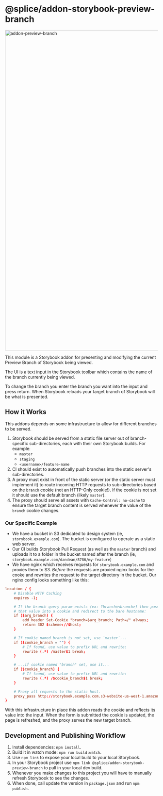 # @splice/addon-storybook-preview-branch

<img width="1056" alt="addon-preview-branch" src="https://user-images.githubusercontent.com/18332/74503402-a4392400-4ea5-11ea-9c7c-0dbb7d0fc001.png">

This module is a Storybook addon for presenting and modifying the current Preview Branch of Storybook being viewed.

The UI is a text input in the Storybook toolbar which contains the name of the branch currently being viewed.

To change the branch you enter the branch you want into the input and press return. When Storybook reloads your target branch of Storybook will be what is presented.

## How it Works

This addons depends on some infrastructure to allow for different branches to be served.

1. Storybook should be served from a static file server out of branch-specific sub-directories, each with their own Storybook builds. For example:
    * `master`
    * `staging`
    * `<username>/feature-name`
1. CI should exist to automatically push branches into the static server's sub-directories.
1. A proxy must exist in front of the static server (or the static server must implement it) to route incoming HTTP requests to sub-directories based on the `branch` cookie (not an HTTP-Only cookie!). If the cookie is not set it should use the default branch (likely `master`).
1. The proxy should serve all assets with `Cache-Control: no-cache` to ensure the target branch content is served whenever the value of the `branch` cookie changes.

### Our Specific Example

* We have a bucket in S3 dedicated to design system (ie, `storybook.example.com`). The bucket is configured to operate as a static web server.
* Our CI builds Storybook Pull Request (as well as the `master` branch) and uploads it to a folder in the bucket named after the branch (ie, `storybook.example.com/dandean/8786/my-feature`)
* We have nginx which receives requests for `storybook.example.com` and proxies them to S3. _Before_ the requests are proxied nginx looks for the cooke and rewrites the request to the target directory in the bucket. Our nginx config looks something like this:

```conf
location / {
    # Disable HTTP Caching
    expires -1;

    # If the branch query param exists (ex: ?branch=<branch>) then pass
    # that value into a cookie and redirect to the bare hostname:
    if ($arg_branch) {
        add_header Set-Cookie "branch=$arg_branch; Path=/" always;
        return 302 $scheme://$host;
    }

    # If cookie named branch is not set, use `master`...
    if ($cookie_branch = "") {
        # If found, use value to prefix URL and rewrite:
        rewrite (.*) /master$1 break;
    }

    # ...if cookie named "branch" set, use it...
    if ($cookie_branch) {
        # If found, use value to prefix URL and rewrite:
        rewrite (.*) /$cookie_branch$1 break;
    }

    # Proxy all requests to the static host.
    proxy_pass http://storybook.example.com.s3-website-us-west-1.amazonaws.com;
}
```

With this infrastructure in place this addon reads the cookie and reflects its value into the input. When the form is submitted the cookie is updated, the page is refreshed, and the proxy serves the new target branch.

## Development and Publishing Workflow

1. Install dependencies: `npm install`.
1. Build it in watch mode: `npm run build:watch`.
1. Use `npm link` to expose your local build to your local Storybook.
1. In your Storybook project use `npm link @splice/addon-storybook-preview-branch` to pull in your local dev build.
1. Whenever you make changes to this project you will have to manually refresh Storybook to see the changes.
1. When done, call update the version in `package.json` and run `npm publish`.